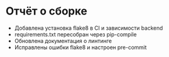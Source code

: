 # Отчёт о сборке

- Добавлена установка flake8 в CI и зависимости backend
- requirements.txt пересобран через pip-compile
- Обновлена документация о линтинге
- Исправлены ошибки flake8 и настроен pre-commit
